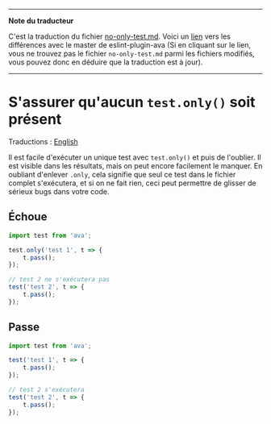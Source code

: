 ___
**Note du traducteur**

C'est la traduction du fichier [no-only-test.md](https://github.com/avajs/eslint-plugin-ava/blob/master/docs/rules/no-only-test.md). Voici un [lien](https://github.com/avajs/eslint-plugin-ava/compare/c3d99fb076f5e579ba00f18fbedb92aeaf9df732...master#diff-b7318d07931729c026fb1f61e9734468) vers les différences avec le master de eslint-plugin-ava (Si en cliquant sur le lien, vous ne trouvez pas le fichier `no-only-test.md` parmi les fichiers modifiés, vous pouvez donc en déduire que la traduction est à jour).
___
# S'assurer qu'aucun `test.only()` soit présent

Traductions : [English](https://github.com/avajs/eslint-plugin-ava/blob/master/docs/rules/no-only-test.md)

Il est facile d'exécuter un unique test avec `test.only()` et puis de l'oublier. Il est visible dans les résultats, mais on peut encore facilement le manquer. En oubliant d'enlever `.only`, cela signifie que seul ce test dans le fichier complet s'exécutera, et si on ne fait rien, ceci peut permettre de glisser de sérieux bugs dans votre code.


## Échoue

```js
import test from 'ava';

test.only('test 1', t => {
	t.pass();
});

// test 2 ne s'exécutera pas
test('test 2', t => {
	t.pass();
});
```


## Passe

```js
import test from 'ava';

test('test 1', t => {
	t.pass();
});

// test 2 s'exécutera
test('test 2', t => {
	t.pass();
});
```
